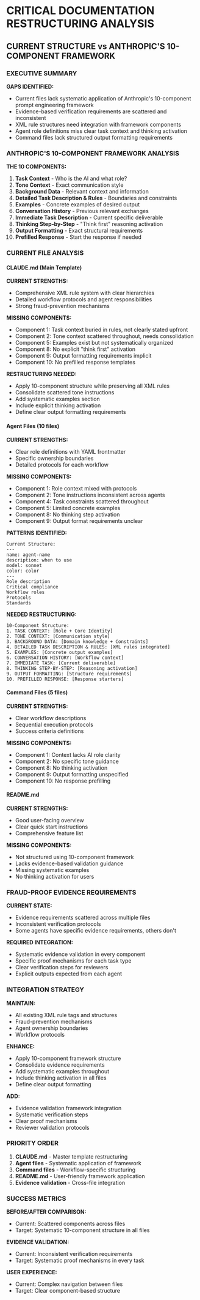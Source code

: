 # CRITICAL DOCUMENTATION RESTRUCTURING ANALYSIS

## CURRENT STRUCTURE vs ANTHROPIC'S 10-COMPONENT FRAMEWORK

### EXECUTIVE SUMMARY

**GAPS IDENTIFIED:**
- Current files lack systematic application of Anthropic's 10-component prompt engineering framework
- Evidence-based verification requirements are scattered and inconsistent
- XML rule structures need integration with framework components
- Agent role definitions miss clear task context and thinking activation
- Command files lack structured output formatting requirements

### ANTHROPIC'S 10-COMPONENT FRAMEWORK ANALYSIS

**THE 10 COMPONENTS:**
1. **Task Context** - Who is the AI and what role?
2. **Tone Context** - Exact communication style 
3. **Background Data** - Relevant context and information
4. **Detailed Task Description & Rules** - Boundaries and constraints
5. **Examples** - Concrete examples of desired output
6. **Conversation History** - Previous relevant exchanges
7. **Immediate Task Description** - Current specific deliverable
8. **Thinking Step-by-Step** - "Think first" reasoning activation
9. **Output Formatting** - Exact structural requirements
10. **Prefilled Response** - Start the response if needed

### CURRENT FILE ANALYSIS

#### CLAUDE.md (Main Template)
**CURRENT STRENGTHS:**
- Comprehensive XML rule system with clear hierarchies
- Detailed workflow protocols and agent responsibilities
- Strong fraud-prevention mechanisms

**MISSING COMPONENTS:**
- Component 1: Task context buried in rules, not clearly stated upfront
- Component 2: Tone context scattered throughout, needs consolidation
- Component 5: Examples exist but not systematically organized
- Component 8: No explicit "think first" activation
- Component 9: Output formatting requirements implicit
- Component 10: No prefilled response templates

**RESTRUCTURING NEEDED:**
- Apply 10-component structure while preserving all XML rules
- Consolidate scattered tone instructions
- Add systematic examples section
- Include explicit thinking activation
- Define clear output formatting requirements

#### Agent Files (10 files)
**CURRENT STRENGTHS:**
- Clear role definitions with YAML frontmatter
- Specific ownership boundaries
- Detailed protocols for each workflow

**MISSING COMPONENTS:**
- Component 1: Role context mixed with protocols
- Component 2: Tone instructions inconsistent across agents
- Component 4: Task constraints scattered throughout
- Component 5: Limited concrete examples
- Component 8: No thinking step activation
- Component 9: Output format requirements unclear

**PATTERNS IDENTIFIED:**
```
Current Structure:
---
name: agent-name
description: when to use
model: sonnet
color: color
---
Role description
Critical compliance
Workflow roles
Protocols
Standards
```

**NEEDED RESTRUCTURING:**
```
10-Component Structure:
1. TASK CONTEXT: [Role + Core Identity]
2. TONE CONTEXT: [Communication style]
3. BACKGROUND DATA: [Domain knowledge + Constraints]
4. DETAILED TASK DESCRIPTION & RULES: [XML rules integrated]
5. EXAMPLES: [Concrete output examples]
6. CONVERSATION HISTORY: [Workflow context]
7. IMMEDIATE TASK: [Current deliverable]
8. THINKING STEP-BY-STEP: [Reasoning activation]
9. OUTPUT FORMATTING: [Structure requirements]
10. PREFILLED RESPONSE: [Response starters]
```

#### Command Files (5 files)
**CURRENT STRENGTHS:**
- Clear workflow descriptions
- Sequential execution protocols
- Success criteria definitions

**MISSING COMPONENTS:**
- Component 1: Context lacks AI role clarity
- Component 2: No specific tone guidance
- Component 8: No thinking activation
- Component 9: Output formatting unspecified
- Component 10: No response prefilling

#### README.md
**CURRENT STRENGTHS:**
- Good user-facing overview
- Clear quick start instructions
- Comprehensive feature list

**MISSING COMPONENTS:**
- Not structured using 10-component framework
- Lacks evidence-based validation guidance
- Missing systematic examples
- No thinking activation for users

### FRAUD-PROOF EVIDENCE REQUIREMENTS

**CURRENT STATE:**
- Evidence requirements scattered across multiple files
- Inconsistent verification protocols
- Some agents have specific evidence requirements, others don't

**REQUIRED INTEGRATION:**
- Systematic evidence validation in every component
- Specific proof mechanisms for each task type
- Clear verification steps for reviewers
- Explicit outputs expected from each agent

### INTEGRATION STRATEGY

**MAINTAIN:**
- All existing XML rule tags and structures
- Fraud-prevention mechanisms
- Agent ownership boundaries
- Workflow protocols

**ENHANCE:**
- Apply 10-component framework structure
- Consolidate evidence requirements
- Add systematic examples throughout
- Include thinking activation in all files
- Define clear output formatting

**ADD:**
- Evidence validation framework integration
- Systematic verification steps
- Clear proof mechanisms
- Reviewer validation protocols

### PRIORITY ORDER

1. **CLAUDE.md** - Master template restructuring
2. **Agent files** - Systematic application of framework
3. **Command files** - Workflow-specific structuring
4. **README.md** - User-friendly framework application
5. **Evidence validation** - Cross-file integration

### SUCCESS METRICS

**BEFORE/AFTER COMPARISON:**
- Current: Scattered components across files
- Target: Systematic 10-component structure in all files

**EVIDENCE VALIDATION:**
- Current: Inconsistent verification requirements
- Target: Systematic proof mechanisms in every task

**USER EXPERIENCE:**
- Current: Complex navigation between files
- Target: Clear component-based structure